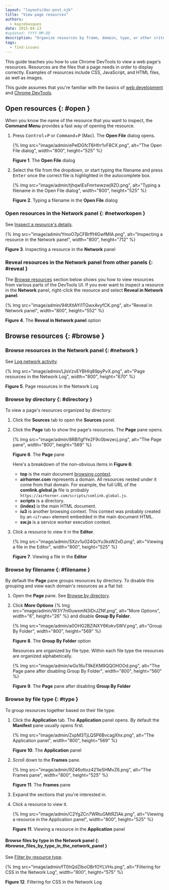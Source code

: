 ```yaml
---
layout: "layouts/doc-post.njk"
title: "View page resources"
authors:
  - kaycebasques
date: 2015-04-13
#updated: YYYY-MM-DD
description: "Organize resources by frame, domain, type, or other criteria."
tags:
  - find-issues
---
```


This guide teaches you how to use Chrome DevTools to view a web page's resources. Resources are the
files that a page needs in order to display correctly. Examples of resources include CSS,
JavaScript, and HTML files, as well as images.

This guide assumes that you're familiar with the basics of [web development][1] and [Chrome
DevTools][2].

## Open resources {: #open }

When you know the name of the resource that you want to inspect, the **Command Menu** provides a
fast way of opening the resource.

1.  Press <kbd>Control</kbd>+<kbd>P</kbd> or <kbd>Command</kbd>+<kbd>P</kbd> (Mac). The **Open
    File** dialog opens.

    {% Img src="image/admin/ePelDGfcT6Hfrr1vF8CX.png", alt="The Open File dialog", width="800", height="525" %}

    **Figure 1**. The **Open File** dialog

2.  Select the file from the dropdown, or start typing the filename and press <kbd>Enter</kbd> once
    the correct file is highlighted in the autocomplete box.

    {% Img src="image/admin/tjhqwIEsFmrtwwzwj9ZO.png", alt="Typing a filename in the Open File dialog", width="800", height="525" %}

    **Figure 2**. Typing a filename in the **Open File** dialog

### Open resources in the Network panel {: #networkopen }

See [Inspect a resource's details][3].

{% Img src="image/admin/YmoO7pCFBrffHlGwfMIA.png", alt="Inspecting a resource in the Network panel", width="800", height="712" %}

**Figure 3**. Inspecting a resource in the **Network** panel

### Reveal resources in the Network panel from other panels {: #reveal }

The [Browse resources][4] section below shows you how to view resources from various parts of the
DevTools UI. If you ever want to inspect a resource in the **Network** panel, right-click the
resource and select **Reveal in Network panel**.

{% Img src="image/admin/94tXtlAYi1TGwxAvyfCK.png", alt="Reveal in Network panel", width="800", height="552" %}

**Figure 4**. The **Reveal in Network panel** option

## Browse resources {: #browse }

### Browse resources in the Network panel {: #network }

See [Log network activity][5].

{% Img src="image/admin/LjlsVzvEYBHIq89pyPvX.png", alt="Page resources in the Network Log", width="800", height="670" %}

**Figure 5**. Page resources in the Network Log

### Browse by directory {: #directory }

To view a page's resources organized by directory:

1.  Click the **Sources** tab to open the **Sources** panel.
2.  Click the **Page** tab to show the page's resources. The **Page** pane opens.

    {% Img src="image/admin/8RBI1gfYe2F9c0bwzecj.png", alt="The Page pane", width="800", height="569" %}

    **Figure 6**. The **Page** pane

    Here's a breakdown of the non-obvious items in **Figure 6**:

    - **top** is the main document [browsing context][6].
    - **airhorner.com** represents a domain. All resources nested under it come from that domain.
      For example, the full URL of the **comlink.global.js** file is probably
      `https://airhorner.com/scripts/comlink.global.js`.
    - **scripts** is a directory.
    - **(index)** is the main HTML document.
    - **iu3** is another browsing context. This context was probably created by an `<iframe>`
      element embedded in the main document HTML.
    - **sw.js** is a service worker execution context.

3.  Click a resource to view it in the **Editor**.

    {% Img src="image/admin/SXzv1u024QcYu3ksW2vD.png", alt="Viewing a file in the Editor", width="800", height="525" %}

    **Figure 7**. Viewing a file in the **Editor**

### Browse by filename {: #filename }

By default the **Page** pane groups resources by directory. To disable this grouping and view each
domain's resources as a flat list:

1.  Open the **Page** pane. See [Browse by directory][7].
2.  Click **More Options** {% Img src="image/admin/W3Y7nl0uwxmN3iDrJZNf.png", alt="More Options", width="6", height="26" %} and
    disable **Group By Folder**.

    {% Img src="image/admin/a0OHG2BZiNXY6KokvSWV.png", alt="Group By Folder", width="800", height="569" %}

    **Figure 8**. The **Group By Folder** option

    Resources are organized by file type. Within each file type the resources are organized
    alphabetically.

    {% Img src="image/admin/wGs16uT9kEKM9QQOHOOd.png", alt="The Page pane after disabling Group By Folder", width="800", height="560" %}

    **Figure 9**. The **Page** pane after disabling **Group By Folder**

### Browse by file type {: #type }

To group resources together based on their file type:

1.  Click the **Application** tab. The **Application** panel opens. By default the **Manifest** pane
    usually opens first.

    {% Img src="image/admin/ZxpM3TjLQSP6BvcagXhx.png", alt="The Application panel", width="800", height="569" %}

    **Figure 10**. The **Application** panel

2.  Scroll down to the **Frames** pane.

    {% Img src="image/admin/RZ46ottxz421leSHMvZ6.png", alt="The Frames pane", width="800", height="525" %}

    **Figure 11**. The **Frames** pane

3.  Expand the sections that you're interested in.
4.  Click a resource to view it.

    {% Img src="image/admin/C2YgZCn7WRtuGMtRZIAk.png", alt="Viewing a resource in the Application panel", width="800", height="525" %}

    **Figure 11**. Viewing a resource in the **Application** panel

#### Browse files by type in the Network panel {: #browse_files_by_type_in_the_network_panel }

See [Filter by resource type][8].

{% Img src="image/admin/fT0hQdZIboOBrfOYLVHs.png", alt="Filtering for CSS in the Network Log", width="800", height="575" %}

**Figure 12**. Filtering for CSS in the Network Log

[1]: https://developer.mozilla.org/docs/Learn
[2]: /docs/devtools/overview/#start
[3]: /docs/devtools/network#details
[4]: #browse
[5]: /docs/devtools/network#load
[6]: https://developer.mozilla.org/docs/Web/HTML/Element/iframe
[7]: #directory
[8]: /docs/devtools/network#type
